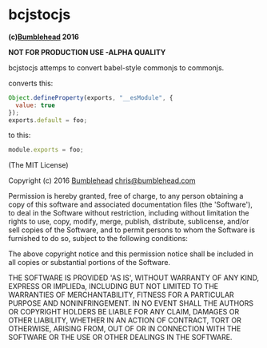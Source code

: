 bcjstocjs
=========
**(c)[Bumblehead][0] 2016**

**NOT FOR PRODUCTION USE -ALPHA QUALITY**

bcjstocjs attemps to convert babel-style commonjs to commonjs.

converts this:

```javascript
Object.defineProperty(exports, "__esModule", {
  value: true
});
exports.default = foo;
```

to this:

```javascript
module.exports = foo;
```

[0]: http://www.bumblehead.com                            "bumblehead"

(The MIT License)

Copyright (c) 2016 [Bumblehead][0] <chris@bumblehead.com>

Permission is hereby granted, free of charge, to any person obtaining a copy of this software and associated documentation files (the 'Software'), to deal in the Software without restriction, including without limitation the rights to use, copy, modify, merge, publish, distribute, sublicense, and/or sell copies of the Software, and to permit persons to whom the Software is furnished to do so, subject to the following conditions:

The above copyright notice and this permission notice shall be included in all copies or substantial portions of the Software.

THE SOFTWARE IS PROVIDED 'AS IS', WITHOUT WARRANTY OF ANY KIND, EXPRESS OR IMPLIEDa, INCLUDING BUT NOT LIMITED TO THE WARRANTIES OF MERCHANTABILITY, FITNESS FOR A PARTICULAR PURPOSE AND NONINFRINGEMENT. IN NO EVENT SHALL THE AUTHORS OR COPYRIGHT HOLDERS BE LIABLE FOR ANY CLAIM, DAMAGES OR OTHER LIABILITY, WHETHER IN AN ACTION OF CONTRACT, TORT OR OTHERWISE, ARISING FROM, OUT OF OR IN CONNECTION WITH THE SOFTWARE OR THE USE OR OTHER DEALINGS IN THE SOFTWARE.
   
